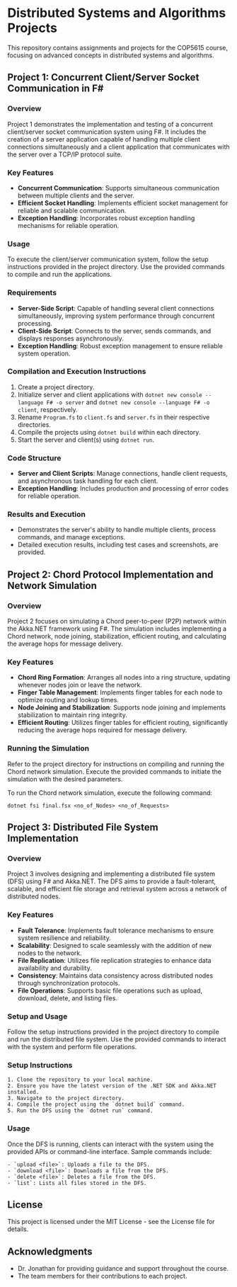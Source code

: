 
# Distributed Systems and Algorithms Projects

This repository contains assignments and projects for the COP5615 course, focusing on advanced concepts in distributed systems and algorithms.

## Project 1: Concurrent Client/Server Socket Communication in F#

### Overview

Project 1 demonstrates the implementation and testing of a concurrent client/server socket communication system using F#. It includes the creation of a server application capable of handling multiple client connections simultaneously and a client application that communicates with the server over a TCP/IP protocol suite.

### Key Features

- **Concurrent Communication**: Supports simultaneous communication between multiple clients and the server.
- **Efficient Socket Handling**: Implements efficient socket management for reliable and scalable communication.
- **Exception Handling**: Incorporates robust exception handling mechanisms for reliable operation.

### Usage

To execute the client/server communication system, follow the setup instructions provided in the project directory. Use the provided commands to compile and run the applications.
### Requirements

- **Server-Side Script**: Capable of handling several client connections simultaneously, improving system performance through concurrent processing.
- **Client-Side Script**: Connects to the server, sends commands, and displays responses asynchronously.
- **Exception Handling**: Robust exception management to ensure reliable system operation.

### Compilation and Execution Instructions

1. Create a project directory.
2. Initialize server and client applications with `dotnet new console --language F# -o server` and `dotnet new console --language F# -o client`, respectively.
3. Rename `Program.fs` to `client.fs` and `server.fs` in their respective directories.
4. Compile the projects using `dotnet build` within each directory.
5. Start the server and client(s) using `dotnet run`.

### Code Structure

- **Server and Client Scripts**: Manage connections, handle client requests, and asynchronous task handling for each client.
- **Exception Handling**: Includes production and processing of error codes for reliable operation.

### Results and Execution

- Demonstrates the server's ability to handle multiple clients, process commands, and manage exceptions.
- Detailed execution results, including test cases and screenshots, are provided.

## Project 2: Chord Protocol Implementation and Network Simulation

### Overview

Project 2 focuses on simulating a Chord peer-to-peer (P2P) network within the Akka.NET framework using F#. The simulation includes implementing a Chord network, node joining, stabilization, efficient routing, and calculating the average hops for message delivery.

### Key Features

- **Chord Ring Formation**: Arranges all nodes into a ring structure, updating whenever nodes join or leave the network.
- **Finger Table Management**: Implements finger tables for each node to optimize routing and lookup times.
- **Node Joining and Stabilization**: Supports node joining and implements stabilization to maintain ring integrity.
- **Efficient Routing**: Utilizes finger tables for efficient routing, significantly reducing the average hops required for message delivery.

### Running the Simulation

Refer to the project directory for instructions on compiling and running the Chord network simulation. Execute the provided commands to initiate the simulation with the desired parameters.

To run the Chord network simulation, execute the following command:

```
dotnet fsi final.fsx <no_of_Nodes> <no_of_Requests>
```

## Project 3: Distributed File System Implementation

### Overview

Project 3 involves designing and implementing a distributed file system (DFS) using F# and Akka.NET. The DFS aims to provide a fault-tolerant, scalable, and efficient file storage and retrieval system across a network of distributed nodes.

### Key Features

- **Fault Tolerance**: Implements fault tolerance mechanisms to ensure system resilience and reliability.
- **Scalability**: Designed to scale seamlessly with the addition of new nodes to the network.
- **File Replication**: Utilizes file replication strategies to enhance data availability and durability.
- **Consistency**: Maintains data consistency across distributed nodes through synchronization protocols.
- **File Operations**: Supports basic file operations such as upload, download, delete, and listing files.

### Setup and Usage

Follow the setup instructions provided in the project directory to compile and run the distributed file system. Use the provided commands to interact with the system and perform file operations.
### Setup Instructions
```
1. Clone the repository to your local machine.
2. Ensure you have the latest version of the .NET SDK and Akka.NET installed.
3. Navigate to the project directory.
4. Compile the project using the `dotnet build` command.
5. Run the DFS using the `dotnet run` command.
```
### Usage

Once the DFS is running, clients can interact with the system using the provided APIs or command-line interface. Sample commands include:
```
- `upload <file>`: Uploads a file to the DFS.
- `download <file>`: Downloads a file from the DFS.
- `delete <file>`: Deletes a file from the DFS.
- `list`: Lists all files stored in the DFS.

```
## License

This project is licensed under the MIT License - see the License file for details.

## Acknowledgments

- Dr. Jonathan for providing guidance and support throughout the course.
- The team members for their contributions to each project.
